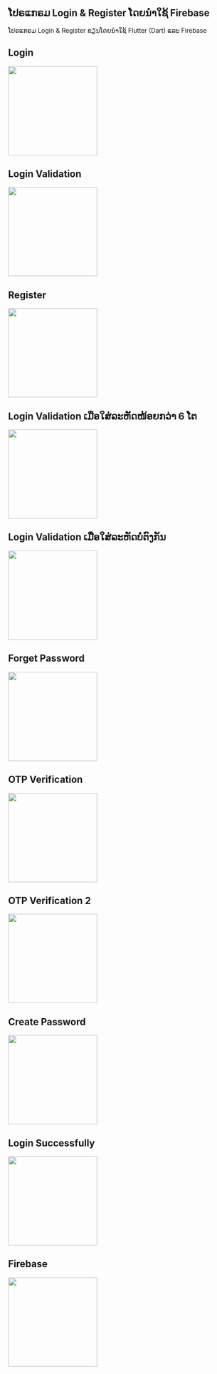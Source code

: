 
## ໂປຣແກຣມ Login & Register ໂດຍນຳໃຊ້ Firebase

ໂປຣແກຣມ Login & Register ຂຽນໂດຍນຳໃຊ້ Flutter (Dart) ແລະ Firebase

## Login
<img src="https://github.com/SitthiphoneDev/Login-Register/blob/main/images/login.png" width="200"/>

## Login Validation
<img src="https://github.com/SitthiphoneDev/Login-Register/blob/main/images/Login_validator.png" width="200"/>

## Register
<img src="https://github.com/SitthiphoneDev/Login-Register/blob/main/images/Register.png" width="200"/>

## Login Validation ເມື່ອໃສ່ລະຫັດໜ້ອຍກວ່າ 6 ໂຕ
<img src="https://github.com/SitthiphoneDev/Login-Register/blob/main/images/ps_alert.png" width="200"/>

## Login Validation ເມື່ອໃສ່ລະຫັດບໍ່ຕົງກັນ
<img src="https://github.com/SitthiphoneDev/Login-Register/blob/main/images/ps_varidator.png" width="200"/>

## Forget Password
<img src="https://github.com/SitthiphoneDev/Login-Register/blob/main/images/forget_password.png" width="200"/>

## OTP Verification
<img src="https://github.com/SitthiphoneDev/Login-Register/blob/main/images/OTP.png" width="200"/>


## OTP Verification 2
<img src="https://github.com/SitthiphoneDev/Login-Register/blob/main/images/OTP_2.png" width="200"/>


## Create Password
<img src="https://github.com/SitthiphoneDev/Login-Register/blob/main/images/Create_ps.png" width="200"/>


## Login Successfully
<img src="https://github.com/SitthiphoneDev/Login-Register/blob/main/images/login_susses.png" width="200"/>


## Firebase
<img src="https://github.com/SitthiphoneDev/Login-Register/blob/main/images/Firebase.png" width="200"/>

